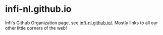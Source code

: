 # infi-nl.github.io

Infi's Github Organization page, see [infi-nl.github.io/](https://infi-nl.github.io/).
Mostly links to all our other little corners of the web!
